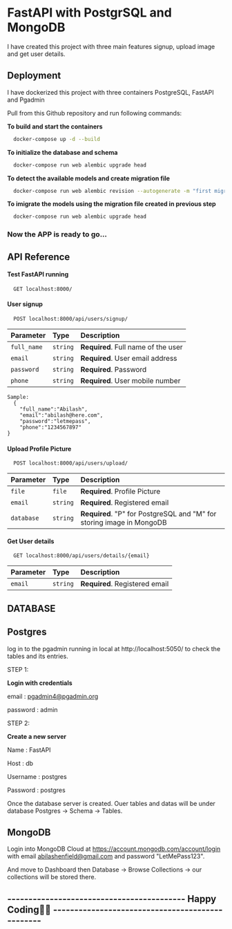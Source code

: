 
# FastAPI with PostgrSQL and MongoDB

I have created this project with three main features signup, upload image and get user details.



## Deployment

I have dockerized this project with three containers PostgreSQL, FastAPI and Pgadmin

Pull from this Github repository and run following commands:

**To build and start the containers**
```bash
  docker-compose up -d --build
```

**To initialize the database and schema**
```bash
  docker-compose run web alembic upgrade head
```

**To detect the available models and create migration file**
```bash
  docker-compose run web alembic revision --autogenerate -m "first migration"
```
**To imigrate the models using the migration file created in previous step**
```bash
  docker-compose run web alembic upgrade head
```
 ### Now the APP is ready to go...

## API Reference

#### Test FastAPI running

```http
  GET localhost:8000/
```

#### User signup

```http
  POST localhost:8000/api/users/signup/
```

| Parameter | Type     | Description                       |
| :-------- | :------- | :-------------------------------- |
| `full_name`      | `string` | **Required**. Full name of the user |
| `email`      | `string` | **Required**. User email address |
| `password`      | `string` | **Required**. Password |
| `phone`      | `string` | **Required**. User mobile number |

```
Sample:
  {
    "full_name":"Abilash",
    "email":"abilash@here.com",
    "password":"letmepass",
    "phone":"1234567897"
}
```

#### Upload Profile Picture

```http
  POST localhost:8000/api/users/upload/
```

| Parameter | Type     | Description                       |
| :-------- | :------- | :-------------------------------- |
| `file`      | `file` | **Required**. Profile Picture |
| `email`      | `string` | **Required**. Registered email |
| `database`      | `string` | **Required**. "P" for PostgreSQL and "M" for storing image in MongoDB |


#### Get User details

```http
  GET localhost:8000/api/users/details/{email}
```

| Parameter | Type     | Description                       |
| :-------- | :------- | :-------------------------------- |
| `email`      | `string` | **Required**. Registered email |




## DATABASE
## Postgres

log in to the pgadmin running in local at http://localhost:5050/ to check the tables and its entries.

STEP 1:

**Login with credentials**

email : pgadmin4@pgadmin.org

password : admin

STEP 2:

**Create a new server**

Name : FastAPI

Host : db

Username : postgres

Password : postgres

Once the database server is created. Ouer tables and datas will be under database Postgres -> Schema -> Tables.

## MongoDB

Login into MongoDB Cloud at https://account.mongodb.com/account/login with email abilashenfield@gmail.com and password "LetMePass123".

And move to Dashboard then Database -> Browse Collections ->  our collections will be stored there.



## ------------------------------------------ Happy Coding👨‍💻 ------------------------------------------------
